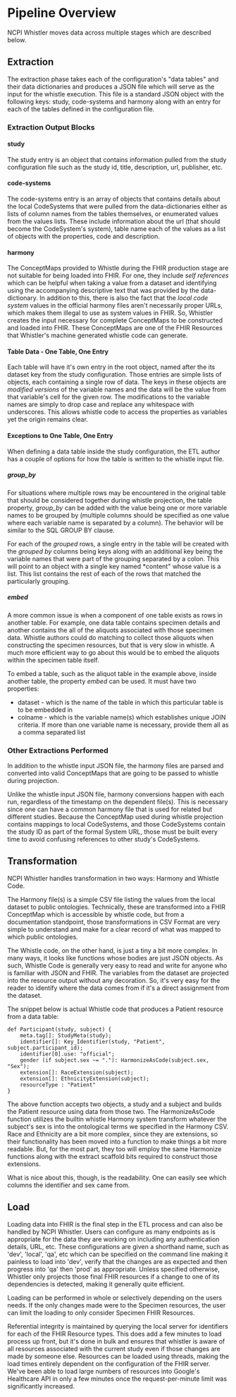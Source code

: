 # Pipeline Overview
NCPI Whistler moves data across multiple stages which are described below. 

## Extraction
The extraction phase takes each of the configuration's "data tables" and their data dictionaries and produces a JSON file which will serve as the input for the whistle execution. This file is a standard JSON object with the following keys: study, code-systems and harmony along with an entry for each of the tables defined in the configuration file. 

### Extraction Output Blocks
#### study
The study entry is an object that contains information pulled from the study configuration file such as the study id, title, description, url, publisher, etc. 

#### code-systems
The code-systems entry is an array of objects that contains details about the local CodeSystems that were pulled from the data-dictionaries either as lists of column names from the tables themselves, or enumerated values from the values lists. These include information about the url (that should become the CodeSystem's system), table name each of the values as a list of objects with the properties, code and description. 

#### harmony
The ConceptMaps provided to Whistle during the FHIR production stage are not suitable for being loaded into FHIR. For one, they include *self references* which can be helpful when taking a value from a dataset and identifying using the accompanying descriptive text that was provided by the data-dictionary. In addition to this, there is also the fact that the *local code system* values in the official harmony files aren't necessarily proper URLs, which makes them illegal to use as system values in FHIR. So, Whistler creates the input necessary for complete ConceptMaps to be constructed and loaded into FHIR. These ConceptMaps are one of the FHIR Resources that Whistler's machine generated whistle code can generate. 

#### Table Data - One Table, One Entry
Each table will have it's own entry in the root object, named after the its dataset key from the study configuration. Those entries are simple lists of objects, each containing a single row of data. The keys in these objects are *modified versions* of the variable names and the data will be the value from that variable's cell for the given row. The modifications to the variable names are simply to drop case and replace any whitespace with underscores. This allows whistle code to access the properties as variables yet the origin remains clear. 

#### Exceptions to One Table, One Entry
When defining a data table inside the study configuration, the ETL author has a couple of options for how the table is written to the whistle input file. 

##### group_by
For situations where multiple rows may be encountered in the original table that should be considered together during whistle projection, the table property, *group_by* can be added with the value being one or more variable names to be grouped by (multiple columns should be specified as one value where each variable name is separated by a column). The behavior will be similar to the SQL GROUP BY clause.

For each of the *grouped* rows, a single entry in the table will be created with the *grouped by* columns being keys along with an additional key being the variable names that were part of the grouping separated by a colon. This will point to an object with a single key named *content" whose value is a list. This list contains the rest of each of the rows that matched the particularly grouping. 

##### embed
A more common issue is when a component of one table exists as rows in another table. For example, one data table contains specimen details and another contains the all of the aliquots associated with those specimen data. Whistle authors could do matching to collect those aliquots when constructing the specimen resources, but that is very slow in whistle. A much more efficient way to go about this would be to embed the aliquots within the specimen table itself. 

To embed a table, such as the aliquot table in the example above, inside another table, the property *embed* can be used. It must have two properties:
* dataset - which is the name of the table in which this particular table is to be embedded in 
* colname - which is the variable name(s) which establishes unique JOIN criteria. If more than one variable name is necessary, provide them all as a comma separated list

### Other Extractions Performed
In addition to the whistle input JSON file, the harmony files are parsed and converted into valid ConceptMaps that are going to be passed to whistle during projection. 

Unlike the whistle input JSON file, harmony conversions happen with each run, regardless of the timestamp on the dependent file(s). This is necessary since one can have a common harmony file that is used for related but different studies. Because the ConceptMap used during whistle projection contains mappings to local CodeSystems, and those CodeSystems contain the study ID as part of the formal System URL, those must be built every time to avoid confusing references to other study's CodeSystems. 

## Transformation
NCPI Whistler handles transformation in two ways: Harmony and Whistle Code. 

The Harmony file(s) is a simple CSV file listing the values from the local dataset to public ontologies. Technically, these are transformed into a FHIR ConceptMap which is accessible by whistle code, but from a documentation standpoint, those transformations in CSV Format are very simple to understand and make for a clear record of what was mapped to which public ontologies. 

The Whistle code, on the other hand, is just a tiny a bit more complex. In many ways, it looks like functions whose bodies are just JSON objects. As such, Whistle Code is generally very easy to read and write for anyone who is familiar with JSON and FHIR. The variables from the dataset are projected into the resource output without any decoration. So, it's very easy for the reader to identify where the data comes from if it's a direct assignment from the dataset. 

The snippet below is actual Whistle code that produces a Patient resource from a data table: 
```
def Participant(study, subject) {
    meta.tag[]: StudyMeta(study);
    identifier[]: Key_Identifier(study, "Patient", subject.participant_id);
    identifier[0].use: "official";
    gender (if subject.sex ~= "."): HarmonizeAsCode(subject.sex, "Sex");
    extension[]: RaceExtension(subject);
    extension[]: EthnicityExtension(subject);
    resourceType : "Patient"
}
```

The above function accepts two objects, a study and a subject and builds the Patient resource using data from those two. The HarmonizeAsCode function utilizes the builtin whistle Harmony system transform whatever the subject's sex is into the ontological terms we specified in the Harmony CSV. Race and Ethnicity are a bit more complex, since they are extensions, so their functionality has been moved into a function to make things a bit more readable. But, for the most part, they too will employ the same Harmonize functions along with the extract scaffold bits required to construct those extensions. 

What is nice about this, though, is the readability. One can easily see which columns the identifier and sex came from. 

## Load
Loading data into FHIR is the final step in the ETL process and can also be handled by NCPI Whistler. Users can configure as many endpoints as is appropriate for the data they are working on including any authentication details, URL, etc. These configurations are given a shorthand name, such as 'dev', 'local', 'qa', etc which can be specified on the command line making it painless to load into 'dev', verify that the changes are as expected and then progress into 'qa' then 'prod' as appropriate. Unless specified otherwise, Whistler only projects those final FHIR resources if a change to one of its dependencies is detected, making it generally quite efficient. 

Loading can be performed in whole or selectively depending on the users needs. If the only changes made were to the Specimen resources, the user can limit the loading to only consider Specimen FHIR Resources. 

Referential integrity is maintained by querying the local server for identifiers for each of the FHIR Resource types. This does add a few minutes to load process up front, but it's done in bulk and ensures that whistler is aware of all resources associated with the current study even if those changes are made by someone else. Resources can be loaded using threads, making the load times entirely dependent on the configuration of the FHIR server. We've been able to load large numbers of resources into Google's Healthcare API in only a few minutes once the request-per-minute limit was significantly increased. 
